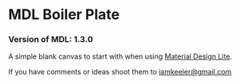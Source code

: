 # MDL Boiler Plate

### Version of MDL: 1.3.0

A simple blank canvas to start with when using [Material Design Lite](https://getmdl.io).

If you have comments or ideas shoot them to iamkeeler@gmail.com